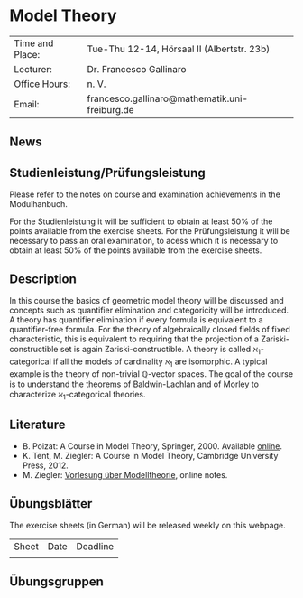  
<h1> Model Theory </h1>
<table cellspacing="1" cellpadding="1" border="0" width="100%" align="center">
  <tbody>
    <tr>
    <td>Time and Place: </td>
    <td>Tue-Thu 12-14, Hörsaal II (Albertstr. 23b)</td>
    </tr>
    <tr>
      <td>Lecturer:</td>
      <td> Dr. Francesco Gallinaro</td>
    </tr>
    <tr>
      <td>Office Hours: </td>
      <td>n. V. </td>
    <tr>
      <td>Email:</td>
      <td>francesco.gallinaro@mathematik.uni-freiburg.de</td>
    </tr>
  </tbody>
</table>

<h2>News</h2>
 
 
<!--
<h2>Exams</h2> 
Notwendig sind: 
<ul> 

<li> Regelm&auml;&szlig;ige Teilnahme am w&ouml;chentlichen Tutorat (maximal zweimaliges Fehlen). </li>
<li> Erlangen von mindestens 50 Prozent der erreichbaren Punkte bei den schriftlich zu bearbeitenden &Uuml;bungsaufgaben. </li>
<li> Vorrechnen mindestens einer &Uuml;bungsaufgabe an der Tafel im Tutorat; alle m&uuml;ssen in der Lage sein, die von ihnen abgegebenen &Uuml;bungsaufgaben an der Tafel vorzurechnen. </li>

</ul>
<b>Bitte beachten Sie die weiteren Hinweise zu Studien- und
Pr&uuml;fungsleistungen im Modulhandbuch zu Ihrem Studiengang.</b>
-->

<h2>Studienleistung/Pr&uuml;fungsleistung</h2>

Please refer to the notes on course and examination achievements in the Modulhanbuch.

For the Studienleistung it will be sufficient to obtain at least 50% of the points available from the exercise sheets. For the Pr&uuml;fungsleistung it will be necessary to pass an oral examination, to acess which it is necessary to obtain at least 50% of the points available from the exercise sheets.

<!--
<h2>Anmeldung/Organisatorisches</h2>
<p>Die Anmeldung zu den Übungsgruppen erfolgt via ILIAS.
</p>
-->

<h2>Description</h2>

In this course the basics of geometric model theory will be discussed and concepts such as quantifier elimination and categoricity will be introduced.
A theory has quantifier elimination if every formula is equivalent to a quantifier-free formula. For the theory of algebraically closed fields of fixed characteristic, this is equivalent to requiring that the projection of a Zariski-constructible set is again Zariski-constructible.
A theory is called $\aleph_1$-categorical if all the models of cardinality $\aleph_1$ are isomorphic. A typical example is the theory of non-trivial $\mathbb{Q}$-vector spaces. The goal of the course is to understand the theorems of Baldwin-Lachlan and of Morley to characterize $\aleph_1$-categorical theories.

<h2>Literature</h2>

<ul>
 <li> B. Poizat: A Course in Model Theory, Springer, 2000. Available <a href="https://link.springer.com/book/10.1007/978-1-4419-8622-1">online</a>.</li>
 <li> K. Tent, M. Ziegler: A Course in Model Theory, Cambridge University Press, 2012. </li>
 <li> M. Ziegler: <a href="http://home.mathematik.uni-freiburg.de/ziegler/skripte/modell1.pdf">Vorlesung &uuml;ber Modelltheorie</a>, online notes.</li>
</ul>
 

<h2>Übungsblätter</h2>

The exercise sheets (in German) will be released weekly on this webpage.

<table cellspacing="1" cellpadding="1" border="0" width="100%" align="center">
  <tbody>
    <tr>
    <td>Sheet</td>
    <td>Date </td>
    <td>Deadline </td>
    </tr>
   <tr>
    <td>  </td>
    <td>  </td>
    <td>  </td>
    </tr>
   
   </tbody>
</table>
<h2>Übungsgruppen</h2>


<br><br><br><br><br><br><br>
  
  <html>  	
<body>
